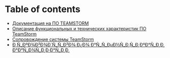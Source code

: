 # Table of contents

* [Документация на ПО TEAMSTORM](README.md)
* [Описание функциональных и технических характеристик ПО TeamStorm](opisanie-funkcionalnykh-i-tekhnicheskikh-kharakteristik-po-teamstorm.md)
* [Сопровождение системы TeamStorm](soprovozhdenie-sistemy-teamstorm.md)
* [Ð Ñ\_ÐºÐ¾Ð²Ð¾Ð´Ñ\_Ñ\_Ð²Ð¾ Ð¿Ð¾ Ð°Ñ\_Ñ\_ÐµÐ½Ñ\_Ð¸Ñ\_Ð¸ÐºÐ°Ñ\_Ð¸Ð¸ Ð°Ð²Ñ\_Ð¾Ñ\_Ð¸Ð·Ð°Ñ\_Ð¸Ð¸](d-n\_dod-d-d-d-n\_n\_d-d-d-d-d-n\_n\_d-d-n\_d-n\_d-dod-n\_d-d-d-d-n\_d-n\_d-d-d-n\_d-d.md)
